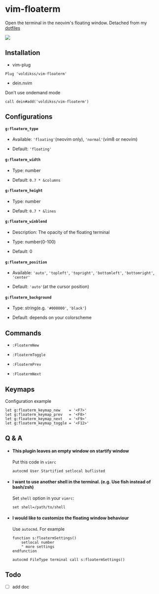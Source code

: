 # vim-floaterm

Open the terminal in the neovim's floating window. Detached from my [dotfiles](https://github.com/voldikss/dotfiles)

![](https://user-images.githubusercontent.com/20282795/62412186-8c006680-b631-11e9-842b-1fffda64d926.gif)

## Installation

- vim-plug

```vim
Plug 'voldikss/vim-floaterm'
```

- dein.nvim

Don't use ondemand mode

```vim
call dein#add('voldikss/vim-floaterm')
```

## Configurations

#### **`g:floaterm_type`**

- Available: `'floating'`(neovim only), `'normal'`(vim8 or neovim)

- Default: `'floating'`

#### **`g:floaterm_width`**

- Type: number

- Default: `0.7 * &columns`

#### **`g:floaterm_height`**

- Type: number

- Default: `0.7 * &lines`

#### `g:floaterm_winblend`

- Description: The opacity of the floating terminal

- Type: number(0-100)

- Default: 0

#### **`g:floaterm_position`**

- Available: `'auto'`, `'topleft'`, `'topright'`, `'bottomleft'`, `'bottomright'`, `'center'`

- Default: `'auto'`(at the cursor position)

#### **`g:floaterm_background`**

- Type: string(e.g. `'#000000'`, `'black'`)

- Default: depends on your colorscheme

## Commands

- `:FloatermNew`

- `:FloatermToggle`

- `:FloatermPrev`

- `:FloatermNext`

## Keymaps

Configuration example

```vim
let g:floaterm_keymap_new    = '<F7>'
let g:floaterm_keymap_prev   = '<F8>'
let g:floaterm_keymap_next   = '<F9>'
let g:floaterm_keymap_toggle = '<F12>'
```

## Q & A

- #### This plugin leaves an empty window on startify window

  Put this code in `vimrc`

  ```vim
  autocmd User Startified setlocal buflisted
  ```

- #### I want to use another shell in the terminal. (e.g. Use fish instead of bash/zsh)

  Set `shell` option in your `vimrc`:

  ```vim
  set shell=/path/to/shell
  ```

- #### I would like to customize the floating window behaviour

  Use `autocmd`. For example

  ```vim
  function s:floatermSettings()
      setlocal number
      " more settings
  endfunction

  autocmd FileType terminal call s:floatermSettings()
  ```

## Todo

- [ ] add doc
